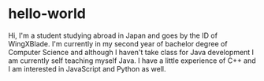 # hello-world

Hi, I'm a student studying abroad in Japan and goes by the ID of WingXBlade.
I'm currently in my second year of bachelor degree of Computer Science and although I haven't take class for Java development I am currently self teaching myself Java. I have a little experience of C++ and I am interested in JavaScript and Python as well.
